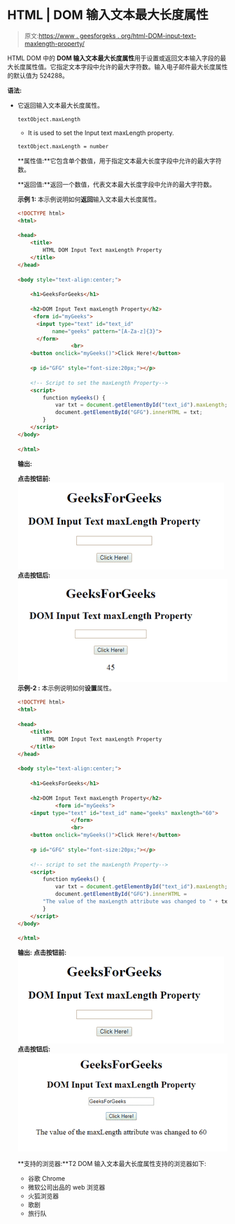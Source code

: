 # HTML | DOM 输入文本最大长度属性

> 原文:[https://www . geesforgeks . org/html-DOM-input-text-maxlength-property/](https://www.geeksforgeeks.org/html-dom-input-text-maxlength-property/)

HTML DOM 中的 **DOM 输入文本最大长度属性**用于设置或返回文本输入字段的最大长度属性值。它指定文本字段中允许的最大字符数。输入电子邮件最大长度属性的默认值为 524288。

**语法:**

*   它返回输入文本最大长度属性。

    ```html
    textObject.maxLength
    ```

    *   It is used to set the Input text maxLength property.

    ```html
    textObject.maxLength = number
    ```

    **属性值:**它包含单个数值，用于指定文本最大长度字段中允许的最大字符数。

    **返回值:**返回一个数值，代表文本最大长度字段中允许的最大字符数。

    **示例 1:** 本示例说明如何**返回**输入文本最大长度属性。

    ```html
    <!DOCTYPE html> 
    <html> 

    <head> 
        <title> 
            HTML DOM Input Text maxLength Property
        </title> 
    </head> 

    <body style="text-align:center;"> 

        <h1>GeeksForGeeks</h1> 

        <h2>DOM Input Text maxLength Property</h2> 
         <form id="myGeeks">
          <input type="text" id="text_id" 
               name="geeks" pattern="[A-Za-z]{3}"> 
          </form>
                     <br>
        <button onclick="myGeeks()">Click Here!</button> 

        <p id="GFG" style="font-size:20px;"></p> 

        <!-- Script to set the maxLength Property-->
        <script> 
            function myGeeks() { 
                var txt = document.getElementById("text_id").maxLength;
                document.getElementById("GFG").innerHTML = txt;
            } 
        </script> 
    </body> 

    </html>                     
    ```

    **输出:**

    **点击按钮前:**
    ![](img/839354c832f884ca301b43b2c16dbea5.png)
    **点击按钮后:**
    ![](img/e452e3f91f277d1a19a397cf36b8493e.png)
    **示例-2 :** 本示例说明如何**设置**属性。

    ```html
    <!DOCTYPE html> 
    <html> 

    <head> 
        <title> 
            HTML DOM Input Text maxLength Property
        </title> 
    </head> 

    <body style="text-align:center;"> 

        <h1>GeeksForGeeks</h1> 

        <h2>DOM Input Text maxLength Property</h2> 
                <form id="myGeeks">
        <input type="text" id="text_id" name="geeks" maxlength="60"> 
                     </form>
                     <br>
        <button onclick="myGeeks()">Click Here!</button> 

        <p id="GFG" style="font-size:20px;"></p> 

        <!-- script to set the maxLength Property-->
        <script> 
            function myGeeks() { 
                var txt = document.getElementById("text_id").maxLength;
                document.getElementById("GFG").innerHTML = 
            "The value of the maxLength attribute was changed to " + txt;
            } 
        </script> 
    </body> 

    </html>                     
    ```

    **输出:**
    **点击按钮前:**
    ![](img/839354c832f884ca301b43b2c16dbea5.png)
    **点击按钮后:**
    ![](img/721f497c94da273000329e40cccfc37c.png)

    **支持的浏览器:**T2 DOM 输入文本最大长度属性支持的浏览器如下:

    *   谷歌 Chrome
    *   微软公司出品的 web 浏览器
    *   火狐浏览器
    *   歌剧
    *   旅行队